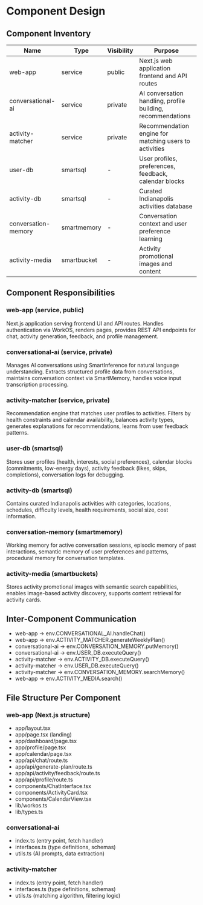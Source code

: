# Component Design

## Component Inventory

| Name | Type | Visibility | Purpose |
|------|------|------------|---------|
| web-app | service | public | Next.js web application frontend and API routes |
| conversational-ai | service | private | AI conversation handling, profile building, recommendations |
| activity-matcher | service | private | Recommendation engine for matching users to activities |
| user-db | smartsql | - | User profiles, preferences, feedback, calendar blocks |
| activity-db | smartsql | - | Curated Indianapolis activities database |
| conversation-memory | smartmemory | - | Conversation context and user preference learning |
| activity-media | smartbucket | - | Activity promotional images and content |

## Component Responsibilities

### web-app (service, public)
Next.js application serving frontend UI and API routes. Handles authentication via WorkOS, renders pages, provides REST API endpoints for chat, activity generation, feedback, and profile management.

### conversational-ai (service, private)
Manages AI conversations using SmartInference for natural language understanding. Extracts structured profile data from conversations, maintains conversation context via SmartMemory, handles voice input transcription processing.

### activity-matcher (service, private)
Recommendation engine that matches user profiles to activities. Filters by health constraints and calendar availability, balances activity types, generates explanations for recommendations, learns from user feedback patterns.

### user-db (smartsql)
Stores user profiles (health, interests, social preferences), calendar blocks (commitments, low-energy days), activity feedback (likes, skips, completions), conversation logs for debugging.

### activity-db (smartsql)
Contains curated Indianapolis activities with categories, locations, schedules, difficulty levels, health requirements, social size, cost information.

### conversation-memory (smartmemory)
Working memory for active conversation sessions, episodic memory of past interactions, semantic memory of user preferences and patterns, procedural memory for conversation templates.

### activity-media (smartbuckets)
Stores activity promotional images with semantic search capabilities, enables image-based activity discovery, supports content retrieval for activity cards.

## Inter-Component Communication

- web-app → env.CONVERSATIONAL_AI.handleChat()
- web-app → env.ACTIVITY_MATCHER.generateWeeklyPlan()
- conversational-ai → env.CONVERSATION_MEMORY.putMemory()
- conversational-ai → env.USER_DB.executeQuery()
- activity-matcher → env.ACTIVITY_DB.executeQuery()
- activity-matcher → env.USER_DB.executeQuery()
- activity-matcher → env.CONVERSATION_MEMORY.searchMemory()
- web-app → env.ACTIVITY_MEDIA.search()

## File Structure Per Component

### web-app (Next.js structure)
- app/layout.tsx
- app/page.tsx (landing)
- app/dashboard/page.tsx
- app/profile/page.tsx
- app/calendar/page.tsx
- app/api/chat/route.ts
- app/api/generate-plan/route.ts
- app/api/activity/feedback/route.ts
- app/api/profile/route.ts
- components/ChatInterface.tsx
- components/ActivityCard.tsx
- components/CalendarView.tsx
- lib/workos.ts
- lib/types.ts

### conversational-ai
- index.ts (entry point, fetch handler)
- interfaces.ts (type definitions, schemas)
- utils.ts (AI prompts, data extraction)

### activity-matcher
- index.ts (entry point, fetch handler)
- interfaces.ts (type definitions, schemas)
- utils.ts (matching algorithm, filtering logic)
